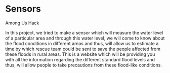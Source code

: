 # Sensors
Among Us Hack

In this project, we tried to make a sensor which will measure the water level of a particular area and through this water level, we will come to know about the flood conditions in different areas and thus, will allow us to estimate a time by which rescue team could be sent to save the people affected from these floods in rural areas. This is a website which will be providing you with all the information regarding the different standard flood levels and thus, will allow people to take precautions from these flood-like conditions.
